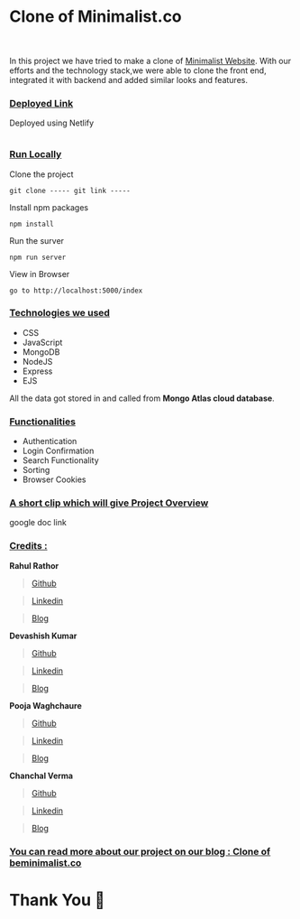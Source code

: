 # Clone of Minimalist.co  &nbsp;   &nbsp;   &nbsp;   &nbsp;   &nbsp; &nbsp;   &nbsp;   &nbsp;   &nbsp;   &nbsp; &nbsp;   &nbsp;   &nbsp;   &nbsp;   &nbsp; &nbsp;   &nbsp;   &nbsp;   &nbsp;   &nbsp;  &nbsp;   &nbsp;    &nbsp;   &nbsp;   &nbsp;   &nbsp;

In this project we have tried to make a clone of <a href="https://beminimalist.co/" target="_blank">Minimalist Website</a>. With our efforts and the technology stack,we were able to clone the front end, integrated it with backend and added similar looks and features.

<div style='page-break-after: always'></div>

### <u>Deployed Link</u>

Deployed using Netlify 
```

 ```

### <u>Run Locally</u>

Clone the project

```
git clone ----- git link -----
```

Install npm packages

```
npm install
```

Run the surver

```
npm run server
```

View in Browser

```
go to http://localhost:5000/index
```

<div style='page-break-after: always'></div>

### <u>Technologies we used</u>

- CSS
- JavaScript
- MongoDB
- NodeJS
- Express
- EJS

All the data got stored in and called from <b>Mongo Atlas cloud database</b>.

<div style='page-break-after: always'></div>

### <u>Functionalities</u>

- Authentication
- Login Confirmation
- Search Functionality
- Sorting
- Browser Cookies

<div style='page-break-after: always'></div>

### <u>A short clip which will give Project Overview</u>

google doc link

<div style='page-break-after: always'></div>

### <u>Credits :</u>


<b>Rahul Rathor</b>

> <a href="" target="_blank">Github</a>

> <a href="" target="_blank">Linkedin</a>

> <a href="" target="_blank">Blog</a>

<b>Devashish Kumar</b>

> <a href="" target="_blank">Github</a>

> <a href="" target="_blank">Linkedin</a>

> <a href="" target="_blank">Blog</a>

<b>Pooja Waghchaure</b>

> <a href="" target="_blank">Github</a>

> <a href="" target="_blank">Linkedin</a>

> <a href="" target="_blank">Blog</a>

<b>Chanchal Verma</b>

> <a href="" target="_blank">Github</a>

> <a href="" target="_blank">Linkedin</a>

> <a href="" target="_blank">Blog</a>

### <u>You can read more about our project on our blog : <a href="https://chsverma7.medium.com/clone-of-beminimalist-co-including-frontend-backend-7cf352b5d652" target="_blank">Clone of beminimalist.co</a> </u>

# Thank You :sparkling_heart:
